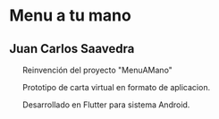 # Menu a tu mano

## Juan Carlos Saavedra

<ul>Reinvención del proyecto "MenuAMano"</ul>
<ul>Prototipo de carta virtual en formato de aplicacion.</ul>
<ul>Desarrollado en Flutter para sistema Android.</ul>
